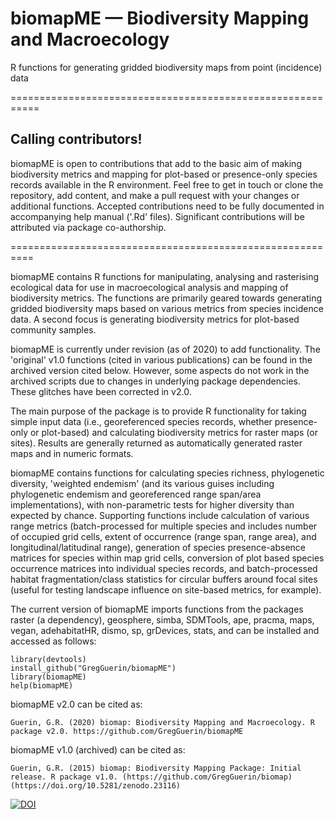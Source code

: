 # biomapME — Biodiversity Mapping and Macroecology
R functions for generating gridded biodiversity maps from point (incidence) data


===========================================================
## Calling contributors!
biomapME is open to contributions that add to the basic aim of making biodiversity metrics and mapping for plot-based or presence-only species records available in the R environment. Feel free to get in touch or clone the repository, add content, and make a pull request with your changes or additional functions. Accepted contributions need to be fully documented in accompanying help manual ('.Rd' files). Significant contributions will be attributed via package co-authorship.

==========================================================


biomapME contains R functions for manipulating, analysing and rasterising ecological data for use in macroecological analysis and mapping of biodiversity metrics. The functions are primarily geared towards generating gridded biodiversity maps based on various metrics from species incidence data. A second focus is generating biodiversity metrics for plot-based community samples.

biomapME is currently under revision (as of 2020) to add functionality. The 'original' v1.0 functions (cited in various publications) can be found in the archived version cited below. However, some aspects do not work in the archived scripts due to changes in underlying package dependencies. These glitches have been corrected in v2.0.

The main purpose of the package is to provide R functionality for taking simple input data (i.e., georeferenced species records, whether presence-only or plot-based) and calculating biodiversity metrics for raster maps (or sites). Results are generally returned as automatically generated raster maps and in numeric formats.

biomapME contains functions for calculating species richness, phylogenetic diversity, 'weighted endemism' (and its various guises including phylogenetic endemism and georeferenced range span/area implementations), with non-parametric tests for higher diversity than expected by chance. Supporting functions include calculation of various range metrics (batch-processed for multiple species and includes number of occupied grid cells, extent of occurrence (range span, range area), and longitudinal/latitudinal range), generation of species presence-absence matrices for species within map grid cells, conversion of plot based species occurrence matrices into individual species records, and batch-processed habitat fragmentation/class statistics for circular buffers around focal sites (useful for testing landscape influence on site-based metrics, for example).


The current version of biomapME imports functions from the packages raster (a dependency), geosphere, simba, SDMTools, ape, pracma, maps, vegan, adehabitatHR, dismo, sp, grDevices, stats, and can be installed and accessed as follows:
```
library(devtools)
install_github("GregGuerin/biomapME")
library(biomapME)
help(biomapME)
``` 


biomapME v2.0 can be cited as:
```
Guerin, G.R. (2020) biomap: Biodiversity Mapping and Macroecology. R package v2.0. https://github.com/GregGuerin/biomapME
```


biomapME v1.0 (archived) can be cited as:
```
Guerin, G.R. (2015) biomap: Biodiversity Mapping Package: Initial release. R package v1.0. (https://github.com/GregGuerin/biomap) (https://doi.org/10.5281/zenodo.23116)
```

[![DOI](https://zenodo.org/badge/doi/10.5281/zenodo.23116.svg)](http://dx.doi.org/10.5281/zenodo.23116)

